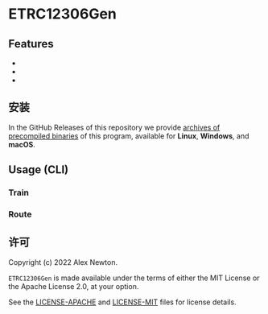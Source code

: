 # ETRC12306Gen

## Features
 - 
 - 
 - 

## 安装

In the GitHub Releases of this repository we provide [archives of precompiled binaries](https://github.com/Diaosi1111/ETRC12306GEN/releases) of this program, available for **Linux**, **Windows**, and **macOS**.


## Usage (CLI)


### Train


### Route


## 许可

Copyright (c) 2022 Alex Newton.

`ETRC12306Gen` is made available under the terms of either the MIT License or the Apache License 2.0, at your option.

See the [LICENSE-APACHE](LICENSE-APACHE) and [LICENSE-MIT](LICENSE-MIT) files for license details.
